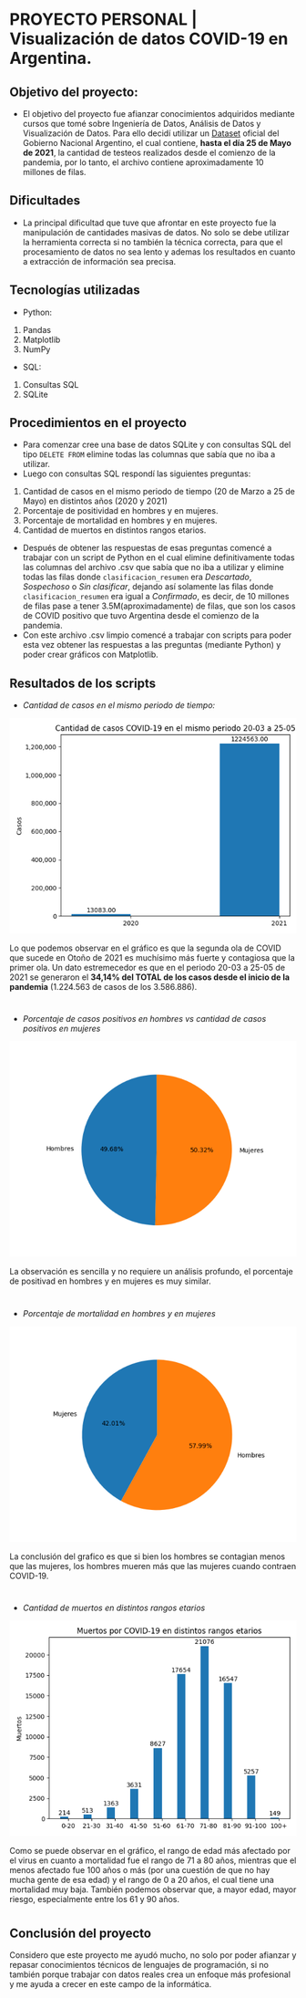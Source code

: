 # PROYECTO PERSONAL | Visualización de datos COVID-19 en Argentina. 

## Objetivo del proyecto: 
- El objetivo del proyecto fue afianzar conocimientos adquiridos mediante cursos que tomé sobre Ingeniería de Datos, Análisis de Datos y Visualización de Datos. Para ello decidí utilizar un [Dataset](https://datos.gob.ar/dataset/salud-covid-19-casos-registrados-republica-argentina) oficial del Gobierno Nacional Argentino, el cual contiene, **hasta el día 25 de Mayo de 2021**, la cantidad de testeos realizados desde el comienzo de la pandemia, por lo tanto, el archivo contiene aproximadamente 10 millones de filas.

## Dificultades
- La principal dificultad que tuve que afrontar en este proyecto fue la manipulación de cantidades masivas de datos. No solo se debe utilizar la herramienta correcta si no también la técnica correcta, para que el procesamiento de datos no sea lento y ademas los resultados en cuanto a extracción de información sea precisa.

## Tecnologías utilizadas
- Python:
1. Pandas
2. Matplotlib
3. NumPy
- SQL:
1. Consultas SQL
2. SQLite

## Procedimientos en el proyecto
- Para comenzar cree una base de datos SQLite y con consultas SQL del tipo `DELETE FROM` elimine todas las columnas que sabía que no iba a utilizar.
- Luego con consultas SQL respondí las siguientes preguntas:
1. Cantidad de casos en el mismo periodo de tiempo (20 de Marzo a 25 de Mayo) en distintos años (2020 y 2021)
2. Porcentaje de positividad en hombres y en mujeres.
3. Porcentaje de mortalidad en hombres y en mujeres.
4. Cantidad de muertos en distintos rangos etarios.
- Después de obtener las respuestas de esas preguntas comencé a trabajar con un script de Python en el cual elimine definitivamente todas las columnas del archivo .csv que sabía que no iba a utilizar y elimine todas las filas donde `clasificacion_resumen` era *Descartado*, *Sospechoso* o *Sin clasificar*, dejando así solamente las filas donde `clasificacion_resumen` era igual a *Confirmado*, es decir, de 10 millones de filas pase a tener 3.5M(aproximadamente) de filas, que son los casos de COVID positivo que tuvo Argentina desde el comienzo de la pandemia.
- Con este archivo .csv limpio comencé a trabajar con scripts para poder esta vez obtener las respuestas a las preguntas (mediante Python) y poder crear gráficos con Matplotlib.

## Resultados de los scripts
- *Cantidad de casos en el mismo periodo de tiempo:*

![Casos en el mismo periodo](CasosMismaFecha.png)

Lo que podemos observar en el gráfico es que la segunda ola de COVID que sucede en Otoño de 2021 es muchísimo más fuerte y contagiosa que la primer ola. Un dato estremecedor es que en el periodo 20-03 a 25-05 de 2021 se generaron el **34,14% del TOTAL de los casos desde el inicio de la pandemia** (1.224.563 de casos de los 3.586.886).

#

- *Porcentaje de casos positivos en hombres vs cantidad de casos positivos en mujeres*

![Porcentaje de positividad en hombres vs mujeres](CasosHombresVsMujeres.png)

La observación es sencilla y no requiere un análisis profundo, el porcentaje de positivad en hombres y en mujeres es muy similar.

#

- *Porcentaje de mortalidad en hombres y en mujeres*

![Porcentaje de mortalidad en hombres vs mujeres](MuertosHombresVsMujeres.png)

La conclusión del grafico es que si bien los hombres se contagian menos que las mujeres, los hombres mueren más que las mujeres cuando contraen COVID-19.

#

- *Cantidad de muertos en distintos rangos etarios*

![Cantidad de muertos en distintos rangos etarios](MuertosRangoEtario.png)

Como se puede observar en el gráfico, el rango de edad más afectado por el virus en cuanto a mortalidad fue el rango de 71 a 80 años, mientras que el menos afectado fue 100 años o más (por una cuestión de que no hay mucha gente de esa edad) y el rango de 0 a 20 años, el cual tiene una mortalidad muy baja. También podemos observar que, a mayor edad, mayor riesgo, especialmente entre los 61 y 90 años.

#

## Conclusión del proyecto

Considero que este proyecto me ayudó mucho, no solo por poder afianzar y repasar conocimientos técnicos de lenguajes de programación, si no también porque trabajar con datos reales crea un enfoque más profesional y me ayuda a crecer en este campo de la informática.
